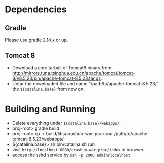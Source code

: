 # Dependencies

## Gradle 

Please use gradle 2.14.x or up.

## Tomcat 8

- Download a core tarball of Tomcat8 binary from http://mirrors.tuna.tsinghua.edu.cn/apache/tomcat/tomcat-8/v8.5.23/bin/apache-tomcat-8.5.23.tar.gz.
- Untar the downloaded file and name "/path/to/apache-tomcat-8.5.23/" the `${catalina.base}` from now on.

# Building and Running 
- Delete everything under `${catalina.base}/webapps/`.
- proj-root> gradle build
- proj-root> cp -r build/libs/crashub-war-prac.war /path/to/apache-tomcat-8.5.23/webapps/ 
- ${catalina.base}> sh bin/catalina.sh run
- visit `http://localhost:8080/crashub-war-prac/index` in browser.
- access the sshd service by `ssh -p 2000 admin@localhost`.
